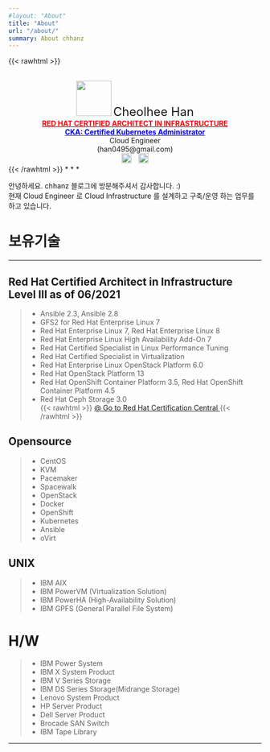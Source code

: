 ```yaml
---
#layout: "About"
title: "About"
url: "/about/"
summary: About chhanz
---
```

{{< rawhtml >}}
<center>
<br>
<img src="/assets/images/pc/default_blog_logo.png" width="70" height="70">
<font size="5">Cheolhee Han</font>
<br><b><a href="https://www.redhat.com/rhtapps/services/verify/?certId=160-204-038"><font color="red">RED HAT CERTIFIED ARCHITECT IN INFRASTRUCTURE</font></a></b>
<br><b><a href="https://www.credly.com/badges/cfe1dfa3-8d06-4a87-aa96-6f72140a1ec0"><font color="blue">CKA: Certified Kubernetes Administrator</font></a></b>
<br>
Cloud Engineer
<br>
(han0495@gmail.com)
<br>
<a href="https://github.com/chhanz"><img src="/assets/images/pc/icon_git.png" width="20" height="20"></a>&emsp;<a href="https://www.linkedin.com/in/chhanz/"><img src="/assets/images/pc/icon_linkedin.png" width="20" height="20"></a>

</center>
{{< /rawhtml >}}
* * *

안녕하세요. chhanz 블로그에 방문해주셔서 감사합니다. :)   
현재 Cloud Engineer 로 Cloud Infrastructure 를 설계하고 구축/운영 하는 업무를 하고 있습니다.   


# __보유기술__

* * *
## Red Hat Certified Architect in Infrastructure Level III as of 06/2021   
> * Ansible 2.3, Ansible 2.8   
> * GFS2 for Red Hat Enterprise Linux 7   
> * Red Hat Enterprise Linux 7, Red Hat Enterprise Linux 8   
> * Red Hat Enterprise Linux High Availability Add-On 7   
> * Red Hat Certified Specialist in Linux Performance Tuning    
> * Red Hat Certified Specialist in Virtualization    
> * Red Hat Enterprise Linux OpenStack Platform 6.0   
> * Red Hat OpenStack Platform 13   
> * Red Hat OpenShift Container Platform 3.5, Red Hat OpenShift Container Platform 4.5    
> * Red Hat Ceph Storage 3.0   
{{< rawhtml >}}
<a href="https://www.redhat.com/rhtapps/services/verify/?certId=160-204-038">@ Go to Red Hat Certification Central </a>
{{< /rawhtml >}}

## Opensource 
> * CentOS 
> * KVM
> * Pacemaker
> * Spacewalk
> * OpenStack
> * Docker
> * OpenShift
> * Kubernetes
> * Ansible
> * oVirt

## UNIX
> * IBM AIX 
> * IBM PowerVM (Virtualization Solution)
> * IBM PowerHA (High-Availability Solution)
> * IBM GPFS (General Parallel File System)

# H/W
> * IBM Power System
> * IBM X System Product
> * IBM V Series Storage 
> * IBM DS Series Storage(Midrange Storage) 
> * Lenovo System Product
> * HP Server Product
> * Dell Server Product
> * Brocade SAN Switch 
> * IBM Tape Library 

* * *




